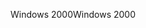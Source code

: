 <span data-ttu-id="367f8-101">Windows 2000</span><span class="sxs-lookup"><span data-stu-id="367f8-101">Windows 2000</span></span>